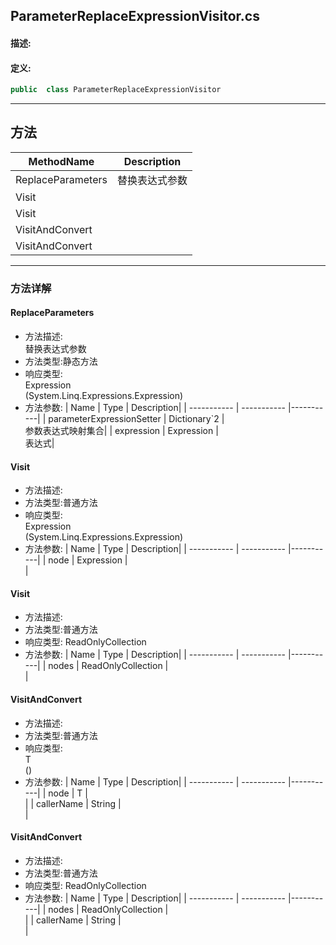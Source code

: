 ## ParameterReplaceExpressionVisitor.cs 


#### 描述:





#### 定义: 
``` csharp
public  class ParameterReplaceExpressionVisitor
```
---
## 方法 
| MethodName      | Description | 
| ----------- | ----------- |
| ReplaceParameters | 替换表达式参数 |
| Visit |  |
| Visit |  |
| VisitAndConvert |  |
| VisitAndConvert |  |
---
### 方法详解 
####  ReplaceParameters
* 方法描述:<br> 替换表达式参数
* 方法类型:静态方法
* 响应类型:<br> Expression <br> (System.Linq.Expressions.Expression)
* 方法参数:
| Name      | Type | Description|
| ----------- | ----------- |-----------|
| parameterExpressionSetter | Dictionary`2<ParameterExpression> |<br> 参数表达式映射集合|
| expression | Expression |<br> 表达式|
####  Visit
* 方法描述:<br> 
* 方法类型:普通方法
* 响应类型:<br> Expression <br> (System.Linq.Expressions.Expression)
* 方法参数:
| Name      | Type | Description|
| ----------- | ----------- |-----------|
| node | Expression |<br> |
####  Visit
* 方法描述:<br> 
* 方法类型:普通方法
* 响应类型: ReadOnlyCollection<Expression>
* 方法参数:
| Name      | Type | Description|
| ----------- | ----------- |-----------|
| nodes | ReadOnlyCollection<Expression> |<br> |
####  VisitAndConvert
* 方法描述:<br> 
* 方法类型:普通方法
* 响应类型:<br> T <br> ()
* 方法参数:
| Name      | Type | Description|
| ----------- | ----------- |-----------|
| node | T |<br> |
| callerName | String |<br> |
####  VisitAndConvert
* 方法描述:<br> 
* 方法类型:普通方法
* 响应类型: ReadOnlyCollection<T>
* 方法参数:
| Name      | Type | Description|
| ----------- | ----------- |-----------|
| nodes | ReadOnlyCollection<T> |<br> |
| callerName | String |<br> |
